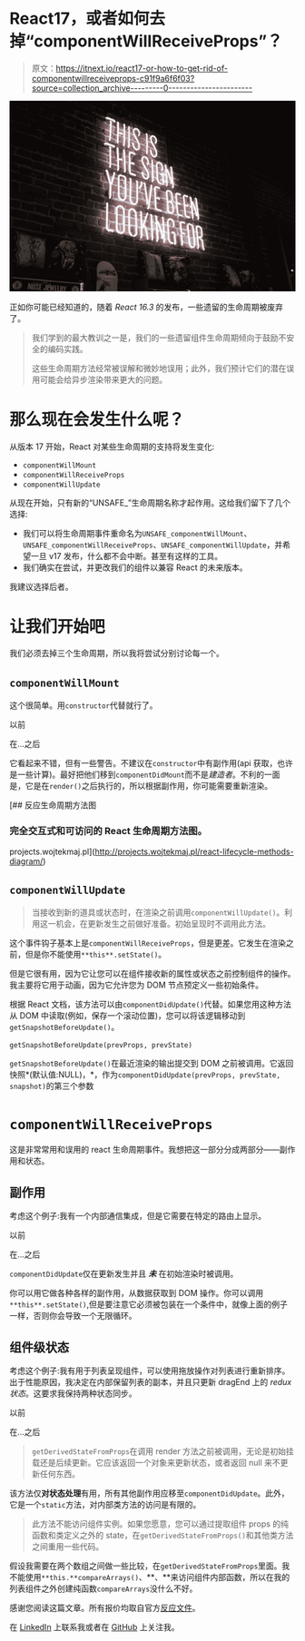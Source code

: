 # React17，或者如何去掉“componentWillReceiveProps”？

> 原文：<https://itnext.io/react17-or-how-to-get-rid-of-componentwillreceiveprops-c91f9a6f6f03?source=collection_archive---------0----------------------->

![](img/0c149cfab2f05ac7c19e356e31f0cec5.png)

正如你可能已经知道的，随着 *React 16.3* 的发布，一些遗留的生命周期被废弃了。

> 我们学到的最大教训之一是，我们的一些遗留组件生命周期倾向于鼓励不安全的编码实践。
> 
> 这些生命周期方法经常被误解和微妙地误用；此外，我们预计它们的潜在误用可能会给异步渲染带来更大的问题。

# 那么现在会发生什么呢？

从版本 17 开始，React 对某些生命周期的支持将发生变化:

*   `componentWillMount`
*   `componentWillReceiveProps`
*   `componentWillUpdate`

从现在开始，只有新的“UNSAFE_”生命周期名称才起作用。这给我们留下了几个选择:

*   我们可以将生命周期事件重命名为`UNSAFE_componentWillMount`、`UNSAFE_componentWillReceiveProps`、`UNSAFE_componentWillUpdate`，并希望一旦 v17 发布，什么都不会中断。甚至有这样的工具。
*   我们确实在尝试，并更改我们的组件以兼容 React 的未来版本。

我建议选择后者。

# 让我们开始吧

我们必须去掉三个生命周期，所以我将尝试分别讨论每一个。

## `componentWillMount`

这个很简单。用`constructor`代替就行了。

以前

在...之后

它看起来不错，但有一些警告。不建议在`constructor`中有副作用(api 获取，也许是一些计算)。最好把他们移到`componentDidMount`而不是*建造者*。不利的一面是，它是在`render()`之后执行的，所以根据副作用，你可能需要重新渲染。

[](http://projects.wojtekmaj.pl/react-lifecycle-methods-diagram/) [## 反应生命周期方法图

### 完全交互式和可访问的 React 生命周期方法图。

projects.wojtekmaj.pl](http://projects.wojtekmaj.pl/react-lifecycle-methods-diagram/) 

## `componentWillUpdate`

> 当接收到新的道具或状态时，在渲染之前调用`componentWillUpdate()`。利用这一机会，在更新发生之前做好准备。初始呈现时不调用此方法。

这个事件钩子基本上是`componentWillReceiveProps`，但是更差。它发生在渲染之前，但是你不能使用`**this**.setState()`。

但是它很有用，因为它让您可以在组件接收新的属性或状态之前控制组件的操作。我主要将它用于动画，因为它允许您为 DOM 节点预定义一些初始条件。

根据 React 文档，该方法可以由`componentDidUpdate()`代替。如果您用这种方法从 DOM 中读取(例如，保存一个滚动位置)，您可以将该逻辑移动到`getSnapshotBeforeUpdate()`。

```
getSnapshotBeforeUpdate(prevProps, prevState)
```

`getSnapshotBeforeUpdate()`在最近渲染的输出提交到 DOM 之前被调用。它返回快照*(默认值:NULL)，*，作为`componentDidUpdate(prevProps, prevState, snapshot)`的第三个参数

# `componentWillReceiveProps`

这是非常常用和误用的 react 生命周期事件。我想把这一部分分成两部分——副作用和状态。

## 副作用

考虑这个例子:我有一个内部通信集成，但是它需要在特定的路由上显示。

以前

在...之后

`componentDidUpdate`仅在更新发生并且 ***未*** 在初始渲染时被调用。

你可以用它做各种各样的副作用，从数据获取到 DOM 操作。你可以调用`**this**.setState()`,但是要注意它必须被包装在一个条件中，就像上面的例子一样，否则你会导致一个无限循环。

## 组件级状态

考虑这个例子:我有用于列表呈现组件，可以使用拖放操作对列表进行重新排序。出于性能原因，我决定在内部保留列表的副本，并且只更新 dragEnd 上的 *redux 状态*。这要求我保持两种状态同步。

以前

在...之后

> `getDerivedStateFromProps`在调用 render 方法之前被调用，无论是初始挂载还是后续更新。它应该返回一个对象来更新状态，或者返回 null 来不更新任何东西。

该方法仅**对状态处理**有用，所有其他副作用应移至`componentDidUpdate`。此外，它是一个`static`方法，对内部类方法的访问是有限的。

> 此方法不能访问组件实例。如果您愿意，您可以通过提取组件 props 的纯函数和类定义之外的 state，在`getDerivedStateFromProps()`和其他类方法之间重用一些代码。

假设我需要在两个数组之间做一些比较，在`getDerivedStateFromProps`里面。我不能使用`**this.**compareArrays()`、**、**来访问组件内部函数，所以在我的列表组件之外创建纯函数`compareArrays`没什么不好。

感谢您阅读这篇文章。所有报价均取自官方[反应文件](https://reactjs.org/docs/react-component.html)。

在 [LinkedIn](https://www.linkedin.com/in/giedrius-vickus) 上联系我或者在 [GitHub](https://github.com/giedriusvickus) 上关注我。